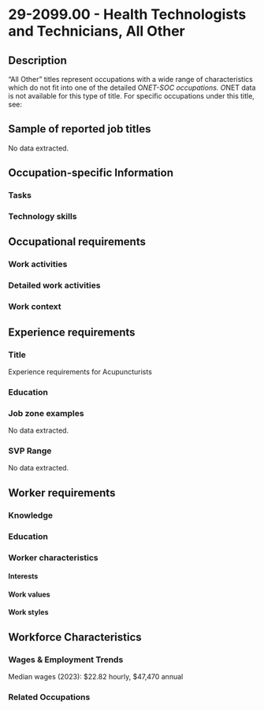 # 29-2099.00 - Health Technologists and Technicians, All Other

## Description
“All Other” titles represent occupations with a wide range of characteristics which do not fit into one of the detailed O*NET-SOC occupations. O*NET data is not available for this type of title. For specific occupations under this title, see:

## Sample of reported job titles
No data extracted.

## Occupation-specific Information
### Tasks


### Technology skills


## Occupational requirements
### Work activities


### Detailed work activities


### Work context


## Experience requirements
### Title
Experience requirements for Acupuncturists

### Education


### Job zone examples
No data extracted.

### SVP Range
No data extracted.

## Worker requirements
### Knowledge


### Education


### Worker characteristics
#### Interests


#### Work values


#### Work styles


## Workforce Characteristics
### Wages & Employment Trends
Median wages (2023): $22.82 hourly, $47,470 annual

### Related Occupations